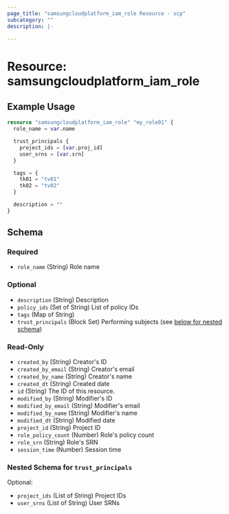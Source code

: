 ```yaml
---
page_title: "samsungcloudplatform_iam_role Resource - scp"
subcategory: ""
description: |-
  
---
```


# Resource: samsungcloudplatform_iam_role




## Example Usage

```terraform
resource "samsungcloudplatform_iam_role" "my_role01" {
  role_name = var.name

  trust_principals {
    project_ids = [var.proj_id]
    user_srns = [var.srn]
  }

  tags = {
    tk01 = "tv01"
    tk02 = "tv02"
  }

  description = ""
}
```

<!-- schema generated by tfplugindocs -->
## Schema

### Required

- `role_name` (String) Role name

### Optional

- `description` (String) Description
- `policy_ids` (Set of String) List of policy IDs
- `tags` (Map of String)
- `trust_principals` (Block Set) Performing subjects (see [below for nested schema](#nestedblock--trust_principals))

### Read-Only

- `created_by` (String) Creator's ID
- `created_by_email` (String) Creator's email
- `created_by_name` (String) Creator's name
- `created_dt` (String) Created date
- `id` (String) The ID of this resource.
- `modified_by` (String) Modifier's ID
- `modified_by_email` (String) Modifier's email
- `modified_by_name` (String) Modifier's name
- `modified_dt` (String) Modified date
- `project_id` (String) Project ID
- `role_policy_count` (Number) Role's policy count
- `role_srn` (String) Role's SRN
- `session_time` (Number) Session time

<a id="nestedblock--trust_principals"></a>
### Nested Schema for `trust_principals`

Optional:

- `project_ids` (List of String) Project IDs
- `user_srns` (List of String) User SRNs
